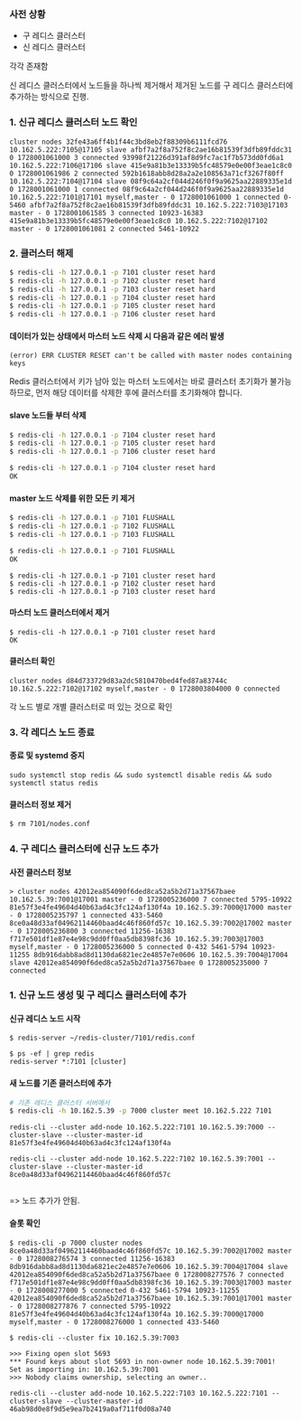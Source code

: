 
### 사전 상황

- 구 레디스 클러스터
- 신 레디스 클러스터

각각 존재함

신 레디스 클러스터에서 노드들을 하나씩 제거해서 제거된 노드를 구 레디스 클러스터에 추가하는 방식으로 진행.

### 1. 신규 레디스 클러스터 노드 확인

```
cluster nodes 32fe43a6ff4b1f44c3bd8eb2f88309b6111fcd76 10.162.5.222:7105@17105 slave afbf7a2f8a752f8c2ae16b81539f3dfb89fddc31 0 1728001061000 3 connected 93998f21226d391af8d9fc7ac1f7b573dd0fd6a1 10.162.5.222:7106@17106 slave 415e9a81b3e13339b5fc48579e0e00f3eae1c8c0 0 1728001061986 2 connected 592b1618abb8d28a2a2e108563a71cf3267f80ff 10.162.5.222:7104@17104 slave 08f9c64a2cf044d246f0f9a9625aa22889335e1d 0 1728001061000 1 connected 08f9c64a2cf044d246f0f9a9625aa22889335e1d 10.162.5.222:7101@17101 myself,master - 0 1728001061000 1 connected 0-5460 afbf7a2f8a752f8c2ae16b81539f3dfb89fddc31 10.162.5.222:7103@17103 master - 0 1728001061585 3 connected 10923-16383 415e9a81b3e13339b5fc48579e0e00f3eae1c8c0 10.162.5.222:7102@17102 master - 0 1728001061081 2 connected 5461-10922
```

### 2. 클러스터 해제

```sh
$ redis-cli -h 127.0.0.1 -p 7101 cluster reset hard
$ redis-cli -h 127.0.0.1 -p 7102 cluster reset hard
$ redis-cli -h 127.0.0.1 -p 7103 cluster reset hard
$ redis-cli -h 127.0.0.1 -p 7104 cluster reset hard
$ redis-cli -h 127.0.0.1 -p 7105 cluster reset hard
$ redis-cli -h 127.0.0.1 -p 7106 cluster reset hard
```

####  데이터가 있는 상태에서 마스터 노드 삭제 시 다음과 같은 에러 발생

```
(error) ERR CLUSTER RESET can't be called with master nodes containing keys
```

Redis 클러스터에서 키가 남아 있는 마스터 노드에서는 바로 클러스터 초기화가 불가능하므로, 먼저 해당 데이터를 삭제한 후에 클러스터를 초기화해야 합니다.

#### slave 노드들 부터 삭제

```sh
$ redis-cli -h 127.0.0.1 -p 7104 cluster reset hard
$ redis-cli -h 127.0.0.1 -p 7105 cluster reset hard
$ redis-cli -h 127.0.0.1 -p 7106 cluster reset hard
```

```sh
$ redis-cli -h 127.0.0.1 -p 7104 cluster reset hard
OK
```

#### master 노드 삭제를 위한 모든 키 제거

```sh
$ redis-cli -h 127.0.0.1 -p 7101 FLUSHALL
$ redis-cli -h 127.0.0.1 -p 7102 FLUSHALL
$ redis-cli -h 127.0.0.1 -p 7103 FLUSHALL
```

```sh
$ redis-cli -h 127.0.0.1 -p 7101 FLUSHALL
OK
```

```
$ redis-cli -h 127.0.0.1 -p 7101 cluster reset hard
$ redis-cli -h 127.0.0.1 -p 7102 cluster reset hard
$ redis-cli -h 127.0.0.1 -p 7103 cluster reset hard
```

#### 마스터 노드 클러스터에서 제거

```
$ redis-cli -h 127.0.0.1 -p 7101 cluster reset hard
OK
```


#### 클러스터 확인

```
cluster nodes d84d733729d83a2dc5810470bed4fed87a83744c 10.162.5.222:7102@17102 myself,master - 0 1728003804000 0 connected
```

각 노드 별로 개별 클러스터로 떠 있는 것으로 확인

### 3. 각 레디스 노드 종료

#### 종료 및 systemd 중지

```
sudo systemctl stop redis && sudo systemctl disable redis && sudo systemctl status redis
```

#### 클러스터 정보 제거

```sh
$ rm 7101/nodes.conf
```


### 4. 구 레디스 클러스터에 신규 노드 추가

#### 사전 클러스터 정보

```
> cluster nodes 42012ea854090f6ded8ca52a5b2d71a37567baee 10.162.5.39:7001@17001 master - 0 1728005236000 7 connected 5795-10922 81e57f3e4fe49604d40b63ad4c3fc124af130f4a 10.162.5.39:7000@17000 master - 0 1728005235797 1 connected 433-5460 8ce0a48d33af04962114460baad4c46f860fd57c 10.162.5.39:7002@17002 master - 0 1728005236800 3 connected 11256-16383 f717e501df1e87e4e98c9dd0ff0aa5db8398fc36 10.162.5.39:7003@17003 myself,master - 0 1728005236000 5 connected 0-432 5461-5794 10923-11255 8db916dabb8ad8d1130da6821ec2e4857e7e0606 10.162.5.39:7004@17004 slave 42012ea854090f6ded8ca52a5b2d71a37567baee 0 1728005235000 7 connected
```


### 1. 신규 노드 생성 및 구 레디스 클러스터에 추가

#### 신규 레디스 노드 시작

```
$ redis-server ~/redis-cluster/7101/redis.conf

$ ps -ef | grep redis
redis-server *:7101 [cluster]
```

#### 새 노드를 기존 클러스터에 추가

```sh
# 기존 레디스 클러스터 서버에서
$ redis-cli -h 10.162.5.39 -p 7000 cluster meet 10.162.5.222 7101

```

```
redis-cli --cluster add-node 10.162.5.222:7101 10.162.5.39:7000 --cluster-slave --cluster-master-id 81e57f3e4fe49604d40b63ad4c3fc124af130f4a

redis-cli --cluster add-node 10.162.5.222:7102 10.162.5.39:7001 --cluster-slave --cluster-master-id 8ce0a48d33af04962114460baad4c46f860fd57c


```

=> 노드 추가가 안됨.
#### 슬롯 확인


```
$ redis-cli -p 7000 cluster nodes
8ce0a48d33af04962114460baad4c46f860fd57c 10.162.5.39:7002@17002 master - 0 1728008276574 3 connected 11256-16383
8db916dabb8ad8d1130da6821ec2e4857e7e0606 10.162.5.39:7004@17004 slave 42012ea854090f6ded8ca52a5b2d71a37567baee 0 1728008277576 7 connected
f717e501df1e87e4e98c9dd0ff0aa5db8398fc36 10.162.5.39:7003@17003 master - 0 1728008277000 5 connected 0-432 5461-5794 10923-11255
42012ea854090f6ded8ca52a5b2d71a37567baee 10.162.5.39:7001@17001 master - 0 1728008277876 7 connected 5795-10922
81e57f3e4fe49604d40b63ad4c3fc124af130f4a 10.162.5.39:7000@17000 myself,master - 0 1728008276000 1 connected 433-5460
```


```
$ redis-cli --cluster fix 10.162.5.39:7003

>>> Fixing open slot 5693
*** Found keys about slot 5693 in non-owner node 10.162.5.39:7001!
Set as importing in: 10.162.5.39:7001
>>> Nobody claims ownership, selecting an owner..
```


```
redis-cli --cluster add-node 10.162.5.222:7103 10.162.5.222:7101 --cluster-slave --cluster-master-id 46ab98d0e8f9d5e9ea7b2419a0af711f0d08a740
```